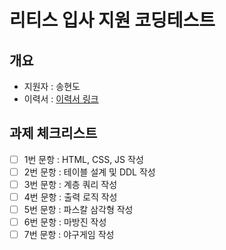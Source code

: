 # 리티스 입사 지원 코딩테스트

## 개요

- 지원자 : 송현도
- 이력서 : [이력서 링크]()

## 과제 체크리스트

- [ ] 1번 문항 : HTML, CSS, JS 작성
- [ ] 2번 문항 : 테이블 설계 및 DDL 작성
- [ ] 3번 문항 : 계층 쿼리 작성
- [ ] 4번 문항 : 출력 로직 작성
- [ ] 5번 문항 : 파스칼 삼각형 작성
- [ ] 6번 문항 : 마방진 작성
- [ ] 7번 문항 : 야구게임 작성
